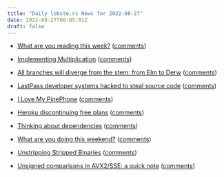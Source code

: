 ```yaml
---
title: "Daily lobste.rs News for 2022-08-27"
date: 2022-08-27T00:05:01Z
draft: false
---
```






- [What are you reading this week?]()
  ([comments](https://lobste.rs/s/rniebx/what_are_you_reading_this_week))



- [Implementing Multiplication](https://gist.github.com/reednj/faca61bca9f09f9e1e9462595be2e931)
  ([comments](https://lobste.rs/s/m0n8gl/implementing_multiplication))



- [All branches will diverge from the stem: from Elm to Derw](https://derw.substack.com/p/all-branches-will-diverge-from-the?sd=pf)
  ([comments](https://lobste.rs/s/alaxca/all_branches_will_diverge_from_stem_from))



- [LastPass developer systems hacked to steal source code](https://www.bleepingcomputer.com/news/security/lastpass-developer-systems-hacked-to-steal-source-code/)
  ([comments](https://lobste.rs/s/9oq63w/lastpass_developer_systems_hacked_steal))



- [I Love My PinePhone](https://jakob.space/blog/i-love-my-pinephone.html)
  ([comments](https://lobste.rs/s/rc85uc/i_love_my_pinephone))



- [Heroku discontinuing free plans](https://blog.heroku.com/next-chapter)
  ([comments](https://lobste.rs/s/ezzt1v/heroku_discontinuing_free_plans))



- [Thinking about dependencies](https://sunshowers.io/posts/dependencies/)
  ([comments](https://lobste.rs/s/mzpjbz/thinking_about_dependencies))



- [What are you doing this weekend?]()
  ([comments](https://lobste.rs/s/cjco9v/what_are_you_doing_this_weekend))



- [Unstripping Stripped Binaries](https://lock.cmpxchg8b.com/symbols.html)
  ([comments](https://lobste.rs/s/yvjgof/unstripping_stripped_binaries))



- [Unsigned comparisons in AVX2/SSE: a quick note](https://outerproduct.net/trivial/2022-08-25_unsigned.html)
  ([comments](https://lobste.rs/s/dq69be/unsigned_comparisons_avx2_sse_quick_note))


